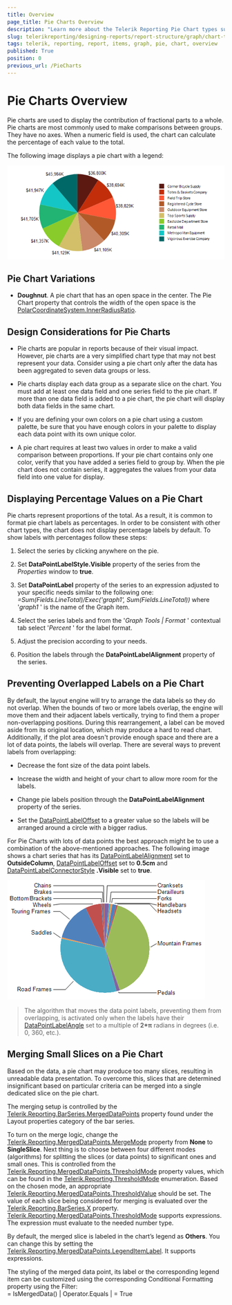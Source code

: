 ```yaml
---
title: Overview
page_title: Pie Charts Overview
description: "Learn more about the Telerik Reporting Pie Chart types supported by the Graph report item."
slug: telerikreporting/designing-reports/report-structure/graph/chart-types/pie-charts/overview
tags: telerik, reporting, report, items, graph, pie, chart, overview
published: True
position: 0
previous_url: /PieCharts
---
```


# Pie Charts Overview

Pie charts are used to display the contribution of fractional parts to a whole. Pie charts are most commonly used to make comparisons between groups. They have no axes. When a numeric field is used, the chart can calculate the percentage of each value to the total. 

The following image displays a pie chart with a legend: 

  ![Pie Chart\Pie Chart](images/Graph/PieChart.png)

## Pie Chart Variations

* __Doughnut__. A pie chart that has an open space in the center. The Pie Chart property that controls the width of the open space is the [PolarCoordinateSystem.InnerRadiusRatio](https://docs.telerik.com/reporting/p-telerik-reporting-polarcoordinatesystem-innerradiusratio). 

## Design Considerations for Pie Charts

* Pie charts are popular in reports because of their visual impact. However, pie charts are a very simplified chart type that may not best represent your data. Consider using a pie chart only after the data has been aggregated to seven data groups or less. 

* Pie charts display each data group as a separate slice on the chart. You must add at least one data field and one series field to the pie chart. If more than one data field is added to a pie chart, the pie chart will display both data fields in the same chart. 

* If you are defining your own colors on a pie chart using a custom palette, be sure that you have enough colors in your palette to display each data point with its own unique color. 

* A pie chart requires at least two values in order to make a valid comparison between proportions. If your pie chart contains only one color, verify that you have added a series field to group by. When the pie chart does not contain series, it aggregates the values from your data field into one value for display. 

## Displaying Percentage Values on a Pie Chart

Pie charts represent proportions of the total. As a result, it is common to format pie chart labels as percentages. In order to be consistent with other chart types, the chart does not display percentage labels by default. To show labels with percentages follow these steps: 

1. Select the series by clicking anywhere on the pie.

1. Set __DataPointLabelStyle.Visible__ property of the series from the *Properties* window to __true__. 

1. Set __DataPointLabel__ property of the series to an expression adjusted to your specific needs similar to the following one: *=Sum(Fields.LineTotal)/Exec('graph1', Sum(Fields.LineTotal))* where '*graph1* ' is the name of the Graph item. 

1. Select the series labels and from the '*Graph Tools | Format* ' contextual tab select '*Percent* ' for the label format. 

1. Adjust the precision according to your needs.

1. Position the labels through the __DataPointLabelAlignment__ property of the series. 

## Preventing Overlapped Labels on a Pie Chart

By default, the layout engine will try to arrange the data labels so they do not overlap. When the bounds of two or more labels overlap, the engine will move them and their adjacent labels vertically, trying to find them a proper non-overlapping positions. During this rearrangement, a label can be moved aside from its original location, which may produce a hard to read chart. Additionally, if the plot area doesn't provide enough space and there are a lot of data points, the labels will overlap. There are several ways to prevent labels from overlapping: 

* Decrease the font size of the data point labels.

* Increase the width and height of your chart to allow more room for the labels.

* Change pie labels position through the __DataPointLabelAlignment__ property of the series. 

* Set the [DataPointLabelOffset](/reporting/api/Telerik.Reporting.BarSeries#Telerik_Reporting_BarSeries_DataPointLabelOffset) to a greater value so the labels will be arranged around a circle with a bigger radius. 

For Pie Charts with lots of data points the best approach might be to use a combination of the above-mentioned approaches. The following image shows a chart series that has its [DataPointLabelAlignment](/reporting/api/Telerik.Reporting.BarSeries#Telerik_Reporting_BarSeries_DataPointLabelAlignment) set to __OutsideColumn__, [DataPointLabelOffset](/reporting/api/Telerik.Reporting.BarSeries#Telerik_Reporting_BarSeries_DataPointLabelOffset) set to __0.5cm__ and [DataPointLabelConnectorStyle](/reporting/api/Telerik.Reporting.BarSeries#Telerik_Reporting_BarSeries_DataPointLabelConnectorStyle) __.Visible__ set to __true__. 

  ![Outside Column Pie Chart](images/Graph/OutsideColumnPieChart.png)

> The algorithm that moves the data point labels, preventing them from overlapping, is activated only when the labels have their [DataPointLabelAngle](/reporting/api/Telerik.Reporting.GraphSeriesBase#Telerik_Reporting_GraphSeriesBase_DataPointLabelAngle) set to a multiple of __2*π__ radians in degrees (i.e. 0, 360, etc.). 


## Merging Small Slices on a Pie Chart

Based on the data, a pie chart may produce too many slices, resulting in unreadable data presentation. To overcome this, slices that are determined insignificant based on particular criteria can be merged into a single dedicated slice on the pie chart. 

The merging setup is controlled by the [Telerik.Reporting.BarSeries.MergedDataPoints](/reporting/api/Telerik.Reporting.BarSeries#Telerik_Reporting_BarSeries_MergedDataPoints) property found under the Layout properties category of the bar series. 

To turn on the merge logic, change the [Telerik.Reporting.MergedDataPoints.MergeMode](/reporting/api/Telerik.Reporting.MergedDataPoints#Telerik_Reporting_MergedDataPoints_MergeMode)  property from __None__ to __SingleSlice__. Next thing is to choose between four different modes (algorithms) for splitting the slices (or data points) to significant ones and small ones. This is controlled from the [Telerik.Reporting.MergedDataPoints.ThresholdMode](/reporting/api/Telerik.Reporting.MergedDataPoints#Telerik_Reporting_MergedDataPoints_ThresholdMode) property values, which can be found in the [Telerik.Reporting.ThresholdMode](/reporting/api/Telerik.Reporting.ThresholdMode) enumeration. Based on the chosen mode, an appropriate  [Telerik.Reporting.MergedDataPoints.ThresholdValue](/reporting/api/Telerik.Reporting.MergedDataPoints#Telerik_Reporting_MergedDataPoints_ThresholdValue) should be set. The value of each slice being considered for merging is evaluated over the [Telerik.Reporting.BarSeries.X](/reporting/api/Telerik.Reporting.BarSeries#Telerik_Reporting_BarSeries_X) property. [Telerik.Reporting.MergedDataPoints.ThresholdMode](/reporting/api/Telerik.Reporting.MergedDataPoints#Telerik_Reporting_MergedDataPoints_ThresholdMode) supports expressions. The expression must evaluate to the needed number type. 

By default, the merged slice is labeled in the chart’s legend as __Others__. You can change this by setting the [Telerik.Reporting.MergedDataPoints.LegendItemLabel](/reporting/api/Telerik.Reporting.MergedDataPoints#Telerik_Reporting_MergedDataPoints_LegendItemLabel). It supports expressions. 

The styling of the merged data point, its label or the corresponding legend item can be customized using the corresponding Conditional Formatting property using the Filter:  
	= IsMergedData() | Operator.Equals | = True 

